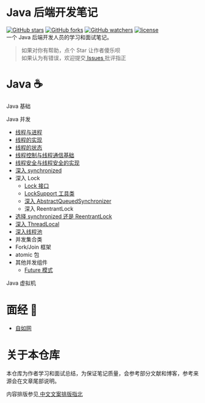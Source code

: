 # Java 后端开发笔记
[![GitHub stars](https://img.shields.io/github/stars/nekolr/java-notes.svg?style=flat-square&label=Stars)](https://github.com/nekolr/java-notes) [![GitHub forks](https://img.shields.io/github/forks/nekolr/java-notes.svg?style=flat-square&label=Fork)](https://github.com/nekolr/java-notes) [![GitHub watchers](https://img.shields.io/github/watchers/nekolr/java-notes.svg?style=flat-square&label=Watch)](https://github.com/nekolr/java-notes) [![license](https://img.shields.io/github/license/mashape/apistatus.svg?style=flat-square)](https://github.com/nekolr/java-notes/blob/master/LICENSE)   
一个 Java 后端开发人员的学习和面试笔记。  
> 如果对你有帮助，点个 Star 让作者傻乐呗  
如果认为有错误，欢迎提交[ Issues ](https://github.com/nekolr/java-notes/issues/new)批评指正  

# Java :coffee:

Java 基础  

Java 并发  
- [线程与进程](https://github.com/nekolr/java-notes/blob/master/notes/线程与进程.md)
- [线程的实现](https://github.com/nekolr/java-notes/blob/master/notes/线程的实现.md)
- [线程的状态](https://github.com/nekolr/java-notes/blob/master/notes/线程的状态.md)
- [线程控制与线程通信基础](https://github.com/nekolr/java-notes/blob/master/notes/线程控制与线程通信基础.md)
- [线程安全与线程安全的实现](https://github.com/nekolr/java-notes/blob/master/notes/线程安全与线程安全的实现.md)
- [深入 synchronized](https://github.com/nekolr/java-notes/blob/master/notes/深入%20synchronized.md)
- 深入 Lock
    - [Lock 接口](https://github.com/nekolr/java-notes/blob/master/notes/深入%20Lock.md#lock-接口)
    - [LockSupport 工具类](https://github.com/nekolr/java-notes/blob/master/notes/深入%20Lock.md#locksupportjdk-18)
    - [深入 AbstractQueuedSynchronizer](https://github.com/nekolr/java-notes/blob/master/notes/深入%20Lock.md#深入-abstractqueuedsynchronizerjdk-18)
    - 深入 ReentrantLock
- [选择 synchronized 还是 ReentrantLock](https://github.com/nekolr/java-notes/blob/master/notes/选择%20synchronized%20还是%20ReentrantLock.md)
- [深入 ThreadLocal](https://github.com/nekolr/java-notes/blob/master/notes/深入%20ThreadLocal.md)
- [深入线程池](https://github.com/nekolr/java-notes/blob/master/notes/深入线程池.md)
- 并发集合类
- Fork/Join 框架
- atomic 包
- 其他并发组件
    - [Future 模式](https://github.com/nekolr/java-notes/blob/master/notes/Future%20模式.md)

Java 虚拟机  

# 面经 :memo:
- [自如网](https://github.com/nekolr/java-notes/blob/master/notes/面经.md#自如网)

# 关于本仓库

本仓库为作者学习和面试总结，为保证笔记质量，会参考部分文献和博客，参考来源会在文章尾部说明。  

内容排版参见[ 中文文案排版指北 ](https://github.com/mzlogin/chinese-copywriting-guidelines)